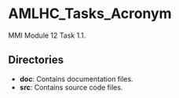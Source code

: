 # AMLHC_Tasks_Acronym
MMI Module 12 Task 1.1.

## Directories

- **doc**: Contains documentation files.
- **src**: Contains source code files.

